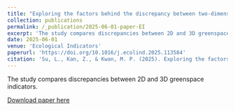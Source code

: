 ```yaml
---
title: "Exploring the factors behind the discrepancy between two-dimensional and three-dimensional indicators of greenspace exposure"
collection: publications
permalink: /_publication/2025-06-01-paper-EI
excerpt: 'The study compares discrepancies between 2D and 3D greenspace indicators.'
date: 2025-06-01
venue: 'Ecological Indicators'
paperurl: 'https://doi.org/10.1016/j.ecolind.2025.113584'
citation: 'Su, L., Kan, Z., & Kwan, M. P. (2025). Exploring the factors behind the discrepancy between two-dimensional and three-dimensional indicators of greenspace exposure. Ecological Indicators, 175, 113584.'
---
```

The study compares discrepancies between 2D and 3D greenspace indicators.

[Download paper here](https://www.sciencedirect.com/science/article/pii/S1470160X2500514X)

